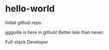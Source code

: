 # hello-world

Initial github repo.

ggguille is here in github! Better late than never.

Full-stack Developer
